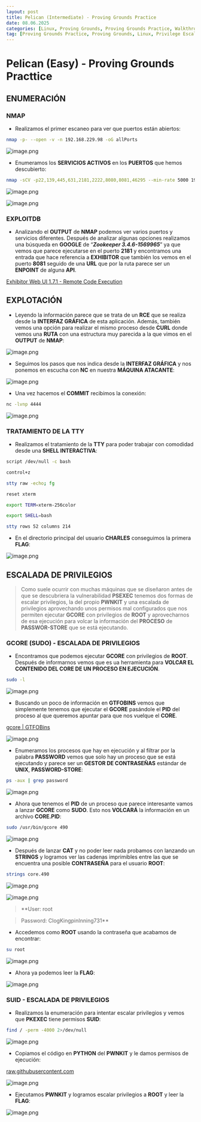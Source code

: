 ```yaml
---
layout: post
title: Pelican (Intermediate) - Proving Grounds Practice
date: 08.06.2025
categories: [Linux, Proving Grounds, Proving Grounds Practice, Walkthrough, OSCP, Tutorial]
tag: [Proving Grounds Practice, Proving Grounds, Linux, Privilege Escalation, PKEXEC, PWNKIT, Zookeeper 3.4.6-1569965, Zookeeper, Exhibitor,GTFOBINS,GCORE, UNIX PASSWORD MANAGER, SUID, SUDO, SUDOERS, Intermediate]
---
```


# Pelican (Easy) - Proving Grounds Practtice

## ENUMERACIÓN

### NMAP

- Realizamos el primer escaneo para ver que puertos están abiertos:

```bash
nmap -p- --open -v -n 192.168.229.98 -oG allPorts
```

![image.png](assets/img/post-img/Pelican/image.png)

- Enumeramos los **SERVICIOS ACTIVOS** en los **PUERTOS** que hemos descubierto:

```bash
nmap -sCV -p22,139,445,631,2181,2222,8080,8081,46295 --min-rate 5000 192.168.229.98 -oN targeted
```

![image.png](assets/img/post-img/Pelican/image%201.png)

![image.png](assets/img/post-img/Pelican/image%202.png)

### EXPLOITDB

- Analizando el **OUTPUT** de **NMAP** podemos ver varios puertos y servicios diferentes. Después de analizar algunas opciones realizamos una búsqueda en **GOOGLE** de “***Zookeeper 3.4.6-1569965***” ya que vemos que parece ejecutarse en el puerto **2181** y encontramos una entrada que hace referencia a **EXHIBITOR** que también los vemos en el puerto **8081** seguido de una **URL** que por la ruta parece ser un **ENPOINT** de alguna **API**.

[Exhibitor Web UI 1.7.1 - Remote Code Execution](https://www.exploit-db.com/exploits/48654)

## EXPLOTACIÓN

- Leyendo la información parece que se trata de un **RCE** que se realiza desde la **INTERFAZ GRÁFICA** de esta aplicación. Además, también vemos una opción para realizar el mismo proceso desde **CURL** donde vemos una **RUTA** con una estructura muy parecida a la que vimos en el **OUTPUT** de **NMAP**:

![image.png](assets/img/post-img/Pelican/image%203.png)

- Seguimos los pasos que nos indica desde la **INTERFAZ GRÁFICA** y nos ponemos en escucha con **NC** en nuestra **MÁQUINA ATACANTE**:

![image.png](assets/img/post-img/Pelican/image%204.png)

- Una vez hacemos el **COMMIT** recibimos la conexión:

```bash
nc -lvnp 4444
```

![image.png](assets/img/post-img/Pelican/image%205.png)

### TRATAMIENTO DE LA TTY

- Realizamos el tratamiento de la **TTY** para poder trabajar con comodidad desde una **SHELL INTERACTIVA**:

```bash
script /dev/null -c bash

control+z

stty raw -echo; fg

reset xterm

export TERM=xterm-256color

export SHELL=bash

stty rows 52 columns 214 
```

- En el directorio principal del usuario **CHARLES** conseguimos la primera **FLAG**:

![image.png](assets/img/post-img/Pelican/image%206.png)

## ESCALADA DE PRIVILEGIOS

> Como suele ocurrir con muchas máquinas que se diseñaron antes de que se descubriera la vulnerabilidad **PSEXEC** tenemos dos formas de escalar privilegios, la del propio **PWNKIT** y una escalada de privilegios aprovechando unos permisos mal configurados que nos permiten ejecutar **GCORE** con privilegios de **ROOT** y aprovecharnos de esa ejecución para volcar la información del **PROCESO** de **PASSWOR-STORE** que se está ejecutando.
> 

### GCORE (SUDO) - ESCALADA DE PRIVILEGIOS

- Encontramos que podemos ejecutar **GCORE** con privilegios de **ROOT**. Después de informarnos vemos que es ua herramienta para **VOLCAR EL CONTENIDO DEL CORE DE UN PROCESO EN EJECUCIÓN**.

```bash
sudo -l
```

![image.png](assets/img/post-img/Pelican/image%207.png)

- Buscando un poco de información en **GTFOBINS** vemos que simplemente tenemos que ejecutar el **GCORE** pasándole el **PID** del proceso al que queremos apuntar para que nos vuelque el **CORE**.

[gcore | GTFOBins](https://gtfobins.github.io/gtfobins/gcore/#sudo)

![image.png](assets/img/post-img/Pelican/image%208.png)

- Enumeramos los procesos que hay en ejecución y al filtrar por la palabra **PASSWORD** vemos que solo hay un proceso que se está ejecutando y parece ser un **GESTOR DE CONTRASEÑAS** estándar de **UNIX**, **PASSWORD-STORE**:

```bash
ps -aux | grep password
```

![image.png](assets/img/post-img/Pelican/image%209.png)

- Ahora que tenemos el **PID** de un proceso que parece interesante vamos a lanzar **GCORE** como **SUDO**. Esto nos **VOLCARÁ** la información en un archivo **CORE.PID**:

```bash
sudo /usr/bin/gcore 490
```

![image.png](assets/img/post-img/Pelican/image%2010.png)

- Después de lanzar **CAT** y no poder leer nada probamos con lanzando un **STRINGS** y logramos ver las cadenas imprimibles entre las que se encuentra una posible **CONTRASEÑA** para el usuario **ROOT**:

```bash
strings core.490
```

![image.png](assets/img/post-img/Pelican/image%2011.png)

![image.png](assets/img/post-img/Pelican/image%2012.png)

> **User: root 

> Password: ClogKingpinInning731**
 

- Accedemos como **ROOT** usando la contraseña que acabamos de encontrar:

```bash
su root
```

![image.png](assets/img/post-img/Pelican/image%2013.png)

- Ahora ya podemos leer la **FLAG**:

![image.png](assets/img/post-img/Pelican/image%2014.png)

### SUID - ESCALADA DE PRIVILEGIOS

- Realizamos la enumeración para intentar escalar privilegios y vemos que **PKEXEC** tiene permisos **SUID**:

```bash
find / -perm -4000 2>/dev/null
```

![image.png](assets/img/post-img/Pelican/image%2015.png)

- Copiamos el código en **PYTHON** del **PWNKIT** y le damos permisos de ejecución:

[raw.githubusercontent.com](https://raw.githubusercontent.com/Almorabea/pkexec-exploit/refs/heads/main/CVE-2021-4034.py)

![image.png](assets/img/post-img/Pelican/image%2016.png)

- Ejecutamos **PWNKIT** y logramos escalar privilegios a **ROOT** y leer la **FLAG**:

![image.png](assets/img/post-img/Pelican/image%2017.png)